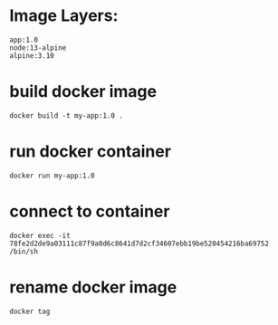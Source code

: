# Image Layers:
    app:1.0
    node:13-alpine
    alpine:3.10

# build docker image
    docker build -t my-app:1.0 .

# run docker container
    docker run my-app:1.0

# connect to container
    docker exec -it 78fe2d2de9a03111c87f9a0d6c8641d7d2cf34607ebb19be520454216ba69752 /bin/sh

# rename docker image
    docker tag